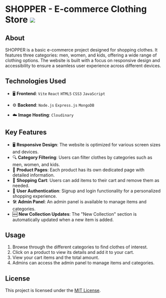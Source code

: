 # SHOPPER - E-commerce Clothing Store <img src="https://img.icons8.com/plasticine/24/000000/shopping-bag.png"/>

## About

SHOPPER is a basic e-commerce project designed for shopping clothes. It features three categories: men, women, and kids, offering a wide range of clothing options. The website is built with a focus on responsive design and accessibility to ensure a seamless user experience across different devices.

## Technologies Used

- 🖥️ **Frontend**:
 `Vite` `React` `HTML5` `CSS3` `JavaScript`

- ⚙️ **Backend**:
  `Node.js` `Express.js` `MongoDB`

- ☁️ **Image Hosting**:
  `Cloudinary`

## Key Features

- 🖥️ **Responsive Design**: The website is optimized for various screen sizes and devices.
- 🔍 **Category Filtering**: Users can filter clothes by categories such as men, women, and kids.
- 👕 **Product Pages**: Each product has its own dedicated page with detailed information.
- 🛒 **Shopping Cart**: Users can add items to their cart and remove them as needed.
- 👤 **User Authentication**: Signup and login functionality for a personalized shopping experience.
- 🛠️ **Admin Panel**: An admin panel is available to manage items and categories.
- 🆕 **New Collection Updates**: The "New Collection" section is automatically updated when a new item is added.

## Usage

1. Browse through the different categories to find clothes of interest.
2. Click on a product to view its details and add it to your cart.
3. View your cart items and the total amount.
4. Admins can access the admin panel to manage items and categories.


## License

This project is licensed under the [MIT License](LICENSE).

